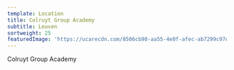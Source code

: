 ```yaml
---
template: Location
title: Colruyt Group Academy
subtitle: Leuven
sortweight: 25
featuredImage: 'https://ucarecdn.com/8506cb90-aa55-4e0f-afec-ab7299c97da5/'
---
```

Colruyt Group Academy
